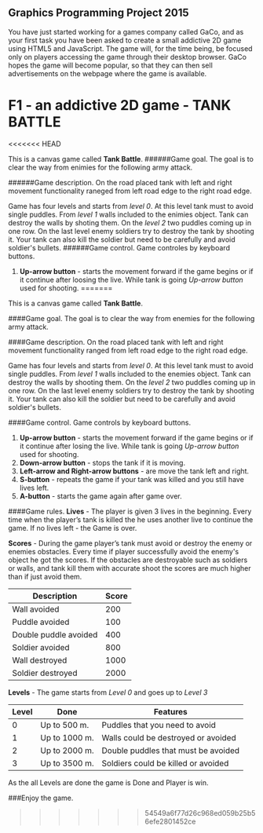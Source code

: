 ## Graphics Programming Project 2015
You have just started working for a games company called GaCo, and as your first task you have been asked to create a small addictive 2D game using HTML5 and JavaScript. The game will, for the time being, be focused only on players accessing the game through their desktop browser. GaCo hopes the game will become popular, so that they can then sell advertisements on the webpage where the game is available.

# F1 - an addictive 2D game - TANK BATTLE
<<<<<<< HEAD

This is a canvas game called **Tank Battle**.
######Game goal.
The goal is to clear the way from enimies for the following army attack.

######Game description.
On the road placed tank with left and right movement functionality raneged from left road edge to the right road edge.

Game has four levels and starts from *level 0*. At this level tank must to avoid single puddles.
From *level 1* walls included to the enimies object. Tank can destroy the walls by shoting them.
On the *level 2* two puddles coming up in one row.
On the last level enemy soldiers try to destroy the tank by shooting it. Your tank can also kill the soldier but need to be carefully and avoid soldier's bullets.
######Game control.
Game controles by keyboard buttons.
1. **Up-arrow button** - starts the movement forward if the game begins or if it continue after loosing the live. While tank is going *Up-arrow button* used for shooting.
=======

This is a canvas game called **Tank Battle**.


####Game goal.
The goal is to clear the way from enemies for the following army attack.


####Game description.
On the road placed tank with left and right movement functionality ranged from left road edge to the right road edge.

Game has four levels and starts from *level 0*. At this level tank must to avoid single puddles.
From *level 1* walls included to the enemies object. Tank can destroy the walls by shooting them.
On the *level 2* two puddles coming up in one row.
On the last level enemy soldiers try to destroy the tank by shooting it. Your tank can also kill the soldier but need to be carefully and avoid soldier's bullets.


####Game control.
Game controls by keyboard buttons.

1. **Up-arrow button** - starts the movement forward if the game begins or if it continue after losing the live. While tank is going *Up-arrow button* used for shooting.
2. **Down-arrow button** - stops the tank if it is moving.
3. **Left-arrow and Right-arrow buttons** - are move the tank left and right.
4. **S-button** - repeats the game if your tank was killed and you still have lives left.
5. **A-button** - starts the game again after game over.


####Game rules.
**Lives** - The player is given 3 lives in the beginning. Every time when the player’s tank is killed the he uses another live to continue the game. If no lives left - the Game is over.

**Scores** - During the game player’s tank must avoid or destroy the enemy or enemies obstacles. Every time if player successfully avoid the enemy's object he got the scores. If the obstacles are destroyable such as soldiers or walls, and tank kill them with accurate shoot the scores are much higher than if just avoid them.

| Description | Score |
|------------------|-----------|
| Wall avoided| 200 |
| Puddle avoided | 100 |
| Double puddle avoided | 400 |
| Soldier avoided | 800 |
| Wall destroyed | 1000 |
| Soldier destroyed | 2000 |

**Levels** - The game starts from *Level 0* and goes up to *Level 3*

| Level | Done | Features |
|----------|----------|--------------|
| 0 | Up to 500 m. | Puddles that you need to avoid |
| 1 | Up to 1000 m. | Walls could be destroyed or avoided |
| 2 | Up to 2000 m. | Double puddles that must be avoided |
| 3 |  Up to 3500 m. | Soldiers could be killed or avoided |

As the all Levels are done the game is Done and Player is win.


###Enjoy the game.

>>>>>>> 54549a6f77d26c968ed059b25b56efe2801452ce
